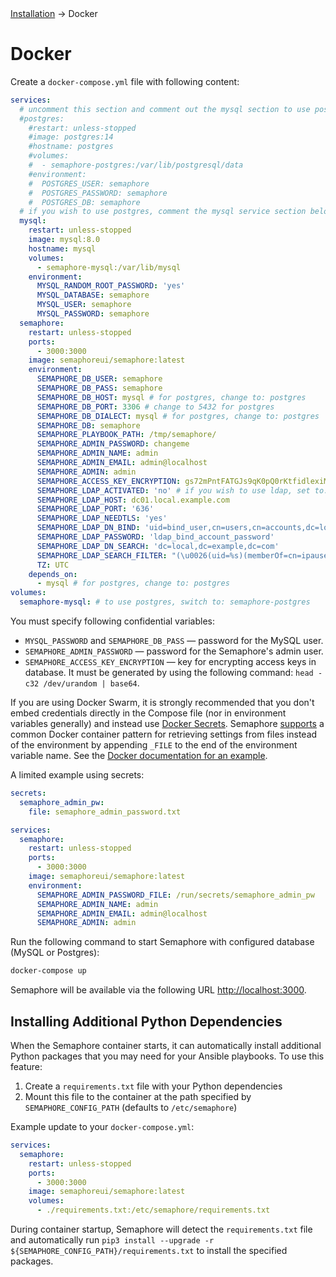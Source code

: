 
<div class="breadcrumbs">
    <a href="/administration-guide/installation">Installation</a>
    → Docker
</div>

# Docker

&#x20;Create a `docker-compose.yml` file with following content:

```yaml
services:
  # uncomment this section and comment out the mysql section to use postgres instead of mysql
  #postgres:
    #restart: unless-stopped
    #image: postgres:14
    #hostname: postgres
    #volumes:
    #  - semaphore-postgres:/var/lib/postgresql/data
    #environment:
    #  POSTGRES_USER: semaphore
    #  POSTGRES_PASSWORD: semaphore
    #  POSTGRES_DB: semaphore
  # if you wish to use postgres, comment the mysql service section below
  mysql:
    restart: unless-stopped
    image: mysql:8.0
    hostname: mysql
    volumes:
      - semaphore-mysql:/var/lib/mysql
    environment:
      MYSQL_RANDOM_ROOT_PASSWORD: 'yes'
      MYSQL_DATABASE: semaphore
      MYSQL_USER: semaphore
      MYSQL_PASSWORD: semaphore
  semaphore:
    restart: unless-stopped
    ports:
      - 3000:3000
    image: semaphoreui/semaphore:latest
    environment:
      SEMAPHORE_DB_USER: semaphore
      SEMAPHORE_DB_PASS: semaphore
      SEMAPHORE_DB_HOST: mysql # for postgres, change to: postgres
      SEMAPHORE_DB_PORT: 3306 # change to 5432 for postgres
      SEMAPHORE_DB_DIALECT: mysql # for postgres, change to: postgres
      SEMAPHORE_DB: semaphore
      SEMAPHORE_PLAYBOOK_PATH: /tmp/semaphore/
      SEMAPHORE_ADMIN_PASSWORD: changeme
      SEMAPHORE_ADMIN_NAME: admin
      SEMAPHORE_ADMIN_EMAIL: admin@localhost
      SEMAPHORE_ADMIN: admin
      SEMAPHORE_ACCESS_KEY_ENCRYPTION: gs72mPntFATGJs9qK0pQ0rKtfidlexiMjYCH9gWKhTU=
      SEMAPHORE_LDAP_ACTIVATED: 'no' # if you wish to use ldap, set to: 'yes'
      SEMAPHORE_LDAP_HOST: dc01.local.example.com
      SEMAPHORE_LDAP_PORT: '636'
      SEMAPHORE_LDAP_NEEDTLS: 'yes'
      SEMAPHORE_LDAP_DN_BIND: 'uid=bind_user,cn=users,cn=accounts,dc=local,dc=shiftsystems,dc=net'
      SEMAPHORE_LDAP_PASSWORD: 'ldap_bind_account_password'
      SEMAPHORE_LDAP_DN_SEARCH: 'dc=local,dc=example,dc=com'
      SEMAPHORE_LDAP_SEARCH_FILTER: "(\u0026(uid=%s)(memberOf=cn=ipausers,cn=groups,cn=accounts,dc=local,dc=example,dc=com))"
      TZ: UTC
    depends_on:
      - mysql # for postgres, change to: postgres
volumes:
  semaphore-mysql: # to use postgres, switch to: semaphore-postgres
```

You must specify following confidential variables:

* `MYSQL_PASSWORD` and `SEMAPHORE_DB_PASS` &mdash; password for the MySQL user.
* `SEMAPHORE_ADMIN_PASSWORD` &mdash; password for the Semaphore's admin user.
* `SEMAPHORE_ACCESS_KEY_ENCRYPTION` &mdash; key for encrypting access keys in database. It must be generated by using the following command: `head -c32 /dev/urandom | base64`.

If you are using Docker Swarm, it is strongly recommended that you don't embed credentials directly in the Compose file (nor in environment variables generally) and instead use [Docker Secrets](https://docs.docker.com/engine/swarm/secrets/). Semaphore [supports](https://github.com/semaphoreui/semaphore/issues/1268) a common Docker container pattern for retrieving settings from files instead of the environment by appending `_FILE` to the end of the environment variable name. See the [Docker documentation for an example](https://docs.docker.com/engine/swarm/secrets/#use-secrets-in-compose).

A limited example using secrets:

```yaml
secrets:
  semaphore_admin_pw:
    file: semaphore_admin_password.txt

services:
  semaphore:
    restart: unless-stopped
    ports:
      - 3000:3000
    image: semaphoreui/semaphore:latest
    environment:
      SEMAPHORE_ADMIN_PASSWORD_FILE: /run/secrets/semaphore_admin_pw
      SEMAPHORE_ADMIN_NAME: admin
      SEMAPHORE_ADMIN_EMAIL: admin@localhost
      SEMAPHORE_ADMIN: admin
```


Run the following command to start Semaphore with configured database (MySQL or Postgres):

```bash
docker-compose up
```

&#x20;Semaphore will be available via the following URL [http://localhost:3000](http://localhost:3000).

## Installing Additional Python Dependencies

When the Semaphore container starts, it can automatically install additional Python packages that you may need for your Ansible playbooks. To use this feature:

1. Create a `requirements.txt` file with your Python dependencies
2. Mount this file to the container at the path specified by `SEMAPHORE_CONFIG_PATH` (defaults to `/etc/semaphore`)

Example update to your `docker-compose.yml`:

```yaml
services:
  semaphore:
    restart: unless-stopped
    ports:
      - 3000:3000
    image: semaphoreui/semaphore:latest
    volumes:
      - ./requirements.txt:/etc/semaphore/requirements.txt
```

During container startup, Semaphore will detect the `requirements.txt` file and automatically run `pip3 install --upgrade -r ${SEMAPHORE_CONFIG_PATH}/requirements.txt` to install the specified packages.
